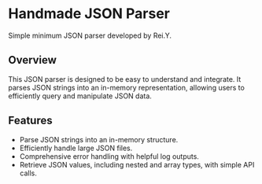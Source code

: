 # Handmade JSON Parser

Simple minimum JSON parser developed by Rei.Y.

## Overview

This JSON parser is designed to be easy to understand and integrate. It parses JSON strings into an in-memory representation, allowing users to efficiently query and manipulate JSON data.

## Features

- Parse JSON strings into an in-memory structure.
- Efficiently handle large JSON files.
- Comprehensive error handling with helpful log outputs.
- Retrieve JSON values, including nested and array types, with simple API calls.
